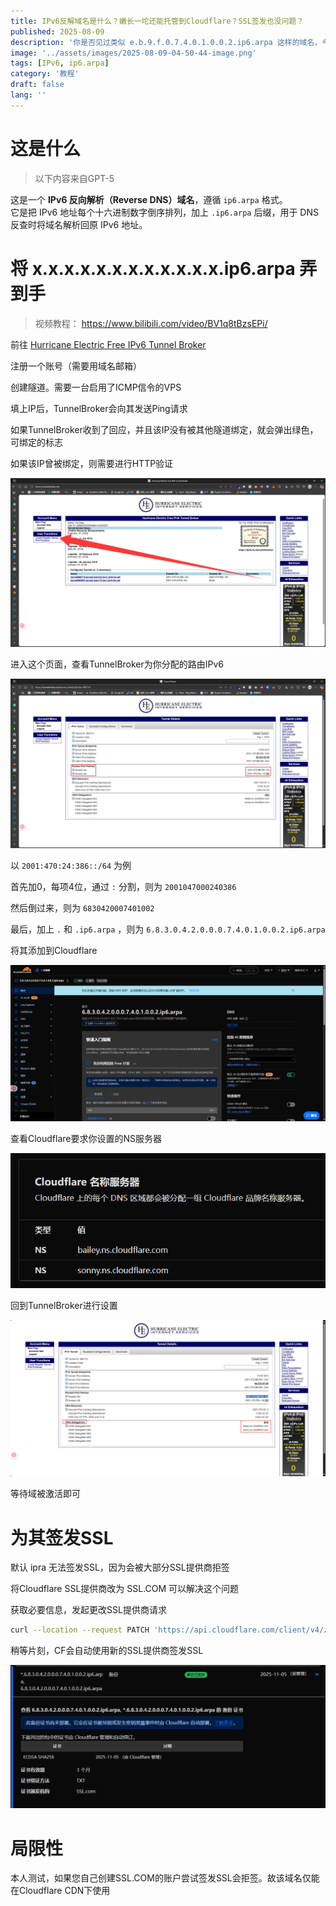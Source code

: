 ```yaml
---
title: IPv6反解域名是什么？嫩长一坨还能托管到Cloudflare？SSL签发也没问题？
published: 2025-08-09
description: '你是否见过类似 e.b.9.f.0.7.4.0.1.0.0.2.ip6.arpa 这样的域名，今天就教你搞一个！'
image: '../assets/images/2025-08-09-04-50-44-image.png'
tags: [IPv6, ip6.arpa]
category: '教程'
draft: false 
lang: ''
---
```


# 这是什么

> 以下内容来自GPT-5

这是一个 **IPv6 反向解析（Reverse DNS）域名**，遵循 `ip6.arpa` 格式。  
它是把 IPv6 地址每个十六进制数字倒序排列，加上 `.ip6.arpa` 后缀，用于 DNS 反查时将域名解析回原 IPv6 地址。

# 将 x.x.x.x.x.x.x.x.x.x.x.x.ip6.arpa 弄到手

> 视频教程： https://www.bilibili.com/video/BV1q8tBzsEPi/

前往 [Hurricane Electric Free IPv6 Tunnel Broker](https://tunnelbroker.net/)

注册一个账号（需要用域名邮箱）

创建隧道。需要一台启用了ICMP信令的VPS

填上IP后，TunnelBroker会向其发送Ping请求

如果TunnelBroker收到了回应，并且该IP没有被其他隧道绑定，就会弹出绿色，可绑定的标志

如果该IP曾被绑定，则需要进行HTTP验证

![](../assets/images/2025-08-09-04-53-04-image.png)

进入这个页面，查看TunnelBroker为你分配的路由IPv6

![](../assets/images/2025-08-09-04-55-24-image.png)

以 `2001:470:24:386::/64` 为例

首先加0，每项4位，通过 `:` 分割，则为 `2001047000240386`

然后倒过来，则为 `6830420007401002` 

最后，加上 `.` 和 `.ip6.arpa` ，则为 `6.8.3.0.4.2.0.0.0.7.4.0.1.0.0.2.ip6.arpa` 

将其添加到Cloudflare

![](../assets/images/2025-08-09-04-59-05-image.png)

查看Cloudflare要求你设置的NS服务器

![](../assets/images/2025-08-09-04-59-25-image.png)

回到TunnelBroker进行设置

![](../assets/images/2025-08-09-04-59-49-image.png)

等待域被激活即可

# 为其签发SSL

默认 ipra 无法签发SSL，因为会被大部分SSL提供商拒签

将Cloudflare SSL提供商改为 SSL.COM 可以解决这个问题

获取必要信息，发起更改SSL提供商请求

```bash
curl --location --request PATCH 'https://api.cloudflare.com/client/v4/zones/<zone_id>/ssl/universal/settings' --header 'X-Auth-Email: 你的CF注册邮箱' --header 'X-Auth-Key: 你的CF全局APIKey' --header 'Content-Type: application/json' --data-raw '{"enabled":true,"certificate_authority":"ssl_com"}'
```

稍等片刻，CF会自动使用新的SSL提供商签发SSL

![](../assets/images/2025-08-09-05-07-40-image.png)

# 局限性

本人测试，如果您自己创建SSL.COM的账户尝试签发SSL会拒签。故该域名仅能在Cloudflare CDN下使用
